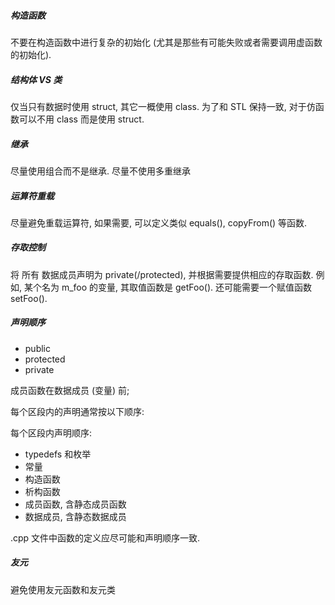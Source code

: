 ##### 构造函数
不要在构造函数中进行复杂的初始化 (尤其是那些有可能失败或者需要调用虚函数的初始化).

##### 结构体 VS 类

仅当只有数据时使用 struct, 其它一概使用 class.
为了和 STL 保持一致, 对于仿函数可以不用 class 而是使用 struct.

##### 继承

尽量使用组合而不是继承. 尽量不使用多重继承

##### 运算符重载

尽量避免重载运算符, 如果需要, 可以定义类似 equals(), copyFrom() 等函数.

##### 存取控制

将 所有 数据成员声明为 private(/protected), 并根据需要提供相应的存取函数. 例如, 某个名为 m_foo 的变量, 其取值函数是 getFoo(). 还可能需要一个赋值函数 setFoo().

##### 声明顺序

* public
* protected
* private

成员函数在数据成员 (变量) 前;

每个区段内的声明通常按以下顺序:

每个区段内声明顺序:

* typedefs 和枚举
* 常量
* 构造函数
* 析构函数
* 成员函数, 含静态成员函数
* 数据成员, 含静态数据成员

.cpp 文件中函数的定义应尽可能和声明顺序一致.

##### 友元

避免使用友元函数和友元类